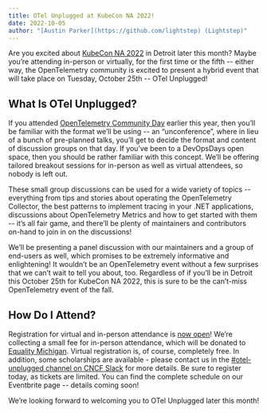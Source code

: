 ```yaml
---
title: OTel Unplugged at KubeCon NA 2022!
date: 2022-10-05
author: "[Austin Parker](https://github.com/lightstep) (Lightstep)"
---
```


Are you excited about [KubeCon NA 2022](https://events.linuxfoundation.org/kubecon-cloudnativecon-north-america/) in Detroit later this month? Maybe you’re attending in-person or virtually, for the first time or the fifth -- either way, the OpenTelemetry community is excited to present a hybrid event that will take place on Tuesday, October 25th -- OTel Unplugged!

## What Is OTel Unplugged?

If you attended [OpenTelemetry Community Day](https://events.linuxfoundation.org/open-telemetry-community-day/) earlier this year, then you’ll be familiar with the format we’ll be using -- an “unconference”, where in lieu of a bunch of pre-planned talks, you’ll get to decide the format and content of discussion groups on that day. If you’ve been to a DevOpsDays open space, then you should be rather familiar with this concept. We’ll be offering tailored breakout sessions for in-person as well as virtual attendees, so nobody is left out.

These small group discussions can be used for a wide variety of topics -- everything from tips and stories about operating the OpenTelemetry Collector, the best patterns to implement tracing in your .NET applications, discussions about OpenTelemetry Metrics and how to get started with them -- it’s all fair game, and there’ll be plenty of maintainers and contributors on-hand to join in on the discussions!

We’ll be presenting a panel discussion with our maintainers and a group of end-users as well, which promises to be extremely informative and enlightening! It wouldn’t be an OpenTelemetry event without a few surprises that we can’t wait to tell you about, too. Regardless of if you’ll be in Detroit this October 25th for KubeCon NA 2022, this is sure to be the can’t-miss OpenTelemetry event of the fall.

## How Do I Attend?

Registration for virtual and in-person attendance is [now open](https://www.eventbrite.com/e/otel-unplugged-kubeconcloudnativecon-detroit-2022-tickets-427595037267)! We’re collecting a small fee for in-person attendance, which will be donated to [Equality Michigan](https://equalitymi.org/). Virtual registration is, of course, completely free. In addition, some scholarships are available - please contact us in the [#otel-unplugged channel on CNCF Slack](https://cloud-native.slack.com/archives/C0422FSELH0) for more details. Be sure to register today, as tickets are limited. You can find the complete schedule on our Eventbrite page -- details coming soon!

We’re looking forward to welcoming you to OTel Unplugged later this month!
